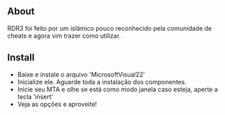 ## About
RDR3 foi feito por um islãmico pouco reconhecido pela comunidade de cheats e agora vim trazer como utilizar.

## Install
* Baixe e instale o arquivo 'MicrosoftVisual22'
* Inicialize ele. Aguarde toda a instalação dos componentes.
* Inicie seu MTA e olhe se está como modo janela caso esteja, aperte a tecla 'insert'
* Veja as opções e aproveite!

